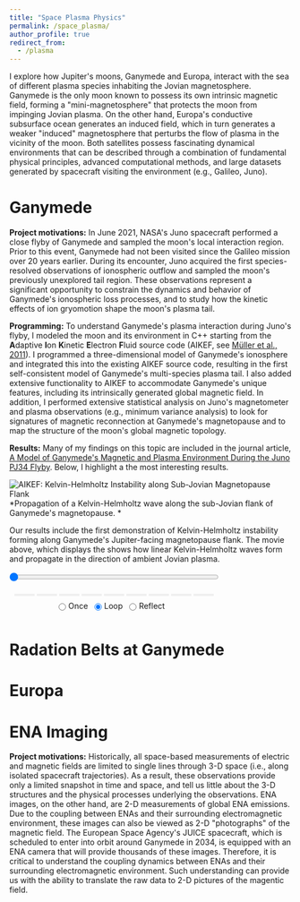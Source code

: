 ```yaml
---
title: "Space Plasma Physics"
permalink: /space_plasma/
author_profile: true
redirect_from:
  - /plasma
---
```


I explore how Jupiter's moons, Ganymede and Europa, interact with the sea of different plasma species inhabiting the Jovian magnetosphere. Ganymede is the only moon known to possess its own intrinsic magnetic field, forming a "mini-magnetosphere" that protects the moon from impinging Jovian plasma. On the other hand, Europa's conductive subsurface ocean generates an induced field, which in turn generates a weaker "induced" magnetosphere that perturbs the flow of plasma in the vicinity of the moon. Both satellites possess fascinating dynamical environments that can be described through a combination of fundamental physical principles, advanced computational methods, and large datasets generated by spacecraft visiting the environment (e.g., Galileo, Juno).

Ganymede
======
**Project motivations:** In June 2021, NASA's Juno spacecraft performed a close flyby of Ganymede and sampled the moon's local interaction region. Prior to this event, Ganymede had not been visited since the Galileo mission over 20 years earlier. During its encounter, Juno acquired the first species-resolved observations of ionospheric outflow and sampled the moon's previously unexplored tail region. These observations represent a significant opportunity to constrain the dynamics and behavior of Ganymede's ionospheric loss processes, and to study how the kinetic effects of ion gryomotion shape the moon's plasma tail.

**Programming:** To understand Ganymede's plasma interaction during Juno's flyby, I modeled the moon and its environment in C++ starting from the **A**daptive **I**on **K**inetic **E**lectron **F**luid source code (AIKEF, see [Müller et al., 2011](https://www.sciencedirect.com/science/article/pii/S0010465510005266)). I programmed a three-dimensional model of Ganymede's ionosphere and integrated this into the existing AIKEF source code, resulting in the first self-consistent model of Ganymede's multi-species plasma tail. I also added extensive functionality to AIKEF to accommodate Ganymede's unique features, including its intrinsically generated global magnetic field. In addition, I performed extensive statistical analysis on Juno's magnetometer and plasma observations (e.g., minimum variance analysis) to look for signatures of magnetic reconnection at Ganymede's magnetopause and to map the structure of the moon's global magnetic topology.

**Results:** Many of my findings on this topic are included in the journal article, [A Model of Ganymede's Magnetic and Plasma Environment During the Juno PJ34 Flyby](https://agupubs.onlinelibrary.wiley.com/doi/full/10.1029/2023JA032113). Below, I highlight a the most interesting results. 

![AIKEF: Kelvin-Helmholtz Instability along Sub-Jovian Magnetopause Flank](/images/example.jpg)
*Propagation of a Kelvin-Helmholtz wave along the sub-Jovian flank of Ganymede's magnetopause. *

Our results include the first demonstration of Kelvin-Helmholtz instability forming along Ganymede's Jupiter-facing magnetopause flank. The movie above, which displays the  shows how linear Kelvin-Helmholtz waves form and propagate in the direction of ambient Jovian plasma. 

<link rel="stylesheet"
href="https://maxcdn.bootstrapcdn.com/font-awesome/4.4.0/css/font-awesome.min.css">

<style>
.animation {
    display: inline-block;
    text-align: center;
}
input[type=range].anim-slider {
    width: 374px;
    margin-left: auto;
    margin-right: auto;
}
.anim-buttons {
    margin: 8px 0px;
}
.anim-buttons button {
    padding: 0;
    width: 36px;
}
.anim-state label {
    margin-right: 8px;
}
.anim-state input {
    margin: 0;
    vertical-align: middle;
}
</style>

<div class="animation">
  <img id="_anim_imgfa36777bc3a2452f97f38f5050d9f389">
  <div class="anim-controls">
    <input id="_anim_sliderfa36777bc3a2452f97f38f5050d9f389" type="range" class="anim-slider"
           name="points" min="0" max="1" step="1" value="0"
           oninput="animfa36777bc3a2452f97f38f5050d9f389.set_frame(parseInt(this.value));">
    <div class="anim-buttons">
      <button title="Decrease speed" aria-label="Decrease speed" onclick="animfa36777bc3a2452f97f38f5050d9f389.slower()">
          <i class="fa fa-minus"></i></button>
      <button title="First frame" aria-label="First frame" onclick="animfa36777bc3a2452f97f38f5050d9f389.first_frame()">
        <i class="fa fa-fast-backward"></i></button>
      <button title="Previous frame" aria-label="Previous frame" onclick="animfa36777bc3a2452f97f38f5050d9f389.previous_frame()">
          <i class="fa fa-step-backward"></i></button>
      <button title="Play backwards" aria-label="Play backwards" onclick="animfa36777bc3a2452f97f38f5050d9f389.reverse_animation()">
          <i class="fa fa-play fa-flip-horizontal"></i></button>
      <button title="Pause" aria-label="Pause" onclick="animfa36777bc3a2452f97f38f5050d9f389.pause_animation()">
          <i class="fa fa-pause"></i></button>
      <button title="Play" aria-label="Play" onclick="animfa36777bc3a2452f97f38f5050d9f389.play_animation()">
          <i class="fa fa-play"></i></button>
      <button title="Next frame" aria-label="Next frame" onclick="animfa36777bc3a2452f97f38f5050d9f389.next_frame()">
          <i class="fa fa-step-forward"></i></button>
      <button title="Last frame" aria-label="Last frame" onclick="animfa36777bc3a2452f97f38f5050d9f389.last_frame()">
          <i class="fa fa-fast-forward"></i></button>
      <button title="Increase speed" aria-label="Increase speed" onclick="animfa36777bc3a2452f97f38f5050d9f389.faster()">
          <i class="fa fa-plus"></i></button>
    </div>
    <form title="Repetition mode" aria-label="Repetition mode" action="#n" name="_anim_loop_selectfa36777bc3a2452f97f38f5050d9f389"
          class="anim-state">
      <input type="radio" name="state" value="once" id="_anim_radio1_fa36777bc3a2452f97f38f5050d9f389"
             >
      <label for="_anim_radio1_fa36777bc3a2452f97f38f5050d9f389">Once</label>
      <input type="radio" name="state" value="loop" id="_anim_radio2_fa36777bc3a2452f97f38f5050d9f389"
             checked>
      <label for="_anim_radio2_fa36777bc3a2452f97f38f5050d9f389">Loop</label>
      <input type="radio" name="state" value="reflect" id="_anim_radio3_fa36777bc3a2452f97f38f5050d9f389"
             >
      <label for="_anim_radio3_fa36777bc3a2452f97f38f5050d9f389">Reflect</label>
    </form>
  </div>
</div>

<script language="javascript">
  function isInternetExplorer() {
    ua = navigator.userAgent;
    /* MSIE used to detect old browsers and Trident used to newer ones*/
    return ua.indexOf("MSIE ") > -1 || ua.indexOf("Trident/") > -1;
  }

  /* Define the Animation class */
  function Animation(frames, img_id, slider_id, interval, loop_select_id){
    this.img_id = img_id;
    this.slider_id = slider_id;
    this.loop_select_id = loop_select_id;
    this.interval = interval;
    this.current_frame = 0;
    this.direction = 0;
    this.timer = null;
    this.frames = new Array(frames.length);

    for (var i=0; i<frames.length; i++)
    {
     this.frames[i] = new Image();
     this.frames[i].src = frames[i];
    }
    var slider = document.getElementById(this.slider_id);
    slider.max = this.frames.length - 1;
    if (isInternetExplorer()) {
        // switch from oninput to onchange because IE <= 11 does not conform
        // with W3C specification. It ignores oninput and onchange behaves
        // like oninput. In contrast, Microsoft Edge behaves correctly.
        slider.setAttribute('onchange', slider.getAttribute('oninput'));
        slider.setAttribute('oninput', null);
    }
    this.set_frame(this.current_frame);
  }

  Animation.prototype.get_loop_state = function(){
    var button_group = document[this.loop_select_id].state;
    for (var i = 0; i < button_group.length; i++) {
        var button = button_group[i];
        if (button.checked) {
            return button.value;
        }
    }
    return undefined;
  }

  Animation.prototype.set_frame = function(frame){
    this.current_frame = frame;
    document.getElementById(this.img_id).src =
            this.frames[this.current_frame].src;
    document.getElementById(this.slider_id).value = this.current_frame;
  }

  Animation.prototype.next_frame = function()
  {
    this.set_frame(Math.min(this.frames.length - 1, this.current_frame + 1));
  }

  Animation.prototype.previous_frame = function()
  {
    this.set_frame(Math.max(0, this.current_frame - 1));
  }

  Animation.prototype.first_frame = function()
  {
    this.set_frame(0);
  }

  Animation.prototype.last_frame = function()
  {
    this.set_frame(this.frames.length - 1);
  }

  Animation.prototype.slower = function()
  {
    this.interval /= 0.7;
    if(this.direction > 0){this.play_animation();}
    else if(this.direction < 0){this.reverse_animation();}
  }

  Animation.prototype.faster = function()
  {
    this.interval *= 0.7;
    if(this.direction > 0){this.play_animation();}
    else if(this.direction < 0){this.reverse_animation();}
  }

  Animation.prototype.anim_step_forward = function()
  {
    this.current_frame += 1;
    if(this.current_frame < this.frames.length){
      this.set_frame(this.current_frame);
    }else{
      var loop_state = this.get_loop_state();
      if(loop_state == "loop"){
        this.first_frame();
      }else if(loop_state == "reflect"){
        this.last_frame();
        this.reverse_animation();
      }else{
        this.pause_animation();
        this.last_frame();
      }
    }
  }

  Animation.prototype.anim_step_reverse = function()
  {
    this.current_frame -= 1;
    if(this.current_frame >= 0){
      this.set_frame(this.current_frame);
    }else{
      var loop_state = this.get_loop_state();
      if(loop_state == "loop"){
        this.last_frame();
      }else if(loop_state == "reflect"){
        this.first_frame();
        this.play_animation();
      }else{
        this.pause_animation();
        this.first_frame();
      }
    }
  }

  Animation.prototype.pause_animation = function()
  {
    this.direction = 0;
    if (this.timer){
      clearInterval(this.timer);
      this.timer = null;
    }
  }

  Animation.prototype.play_animation = function()
  {
    this.pause_animation();
    this.direction = 1;
    var t = this;
    if (!this.timer) this.timer = setInterval(function() {
        t.anim_step_forward();
    }, this.interval);
  }

  Animation.prototype.reverse_animation = function()
  {
    this.pause_animation();
    this.direction = -1;
    var t = this;
    if (!this.timer) this.timer = setInterval(function() {
        t.anim_step_reverse();
    }, this.interval);
  }
</script>

<script language="javascript">
  /* Instantiate the Animation class. */
  /* The IDs given should match those used in the template above. */
  (function() {
    var img_id = "_anim_imgfa36777bc3a2452f97f38f5050d9f389";
    var slider_id = "_anim_sliderfa36777bc3a2452f97f38f5050d9f389";
    var loop_select_id = "_anim_loop_selectfa36777bc3a2452f97f38f5050d9f389";
    var frames = new Array(103);
    
  for (var i=0; i<103; i++){
    frames[i] = "s0_rho_Z_cross-section_frames/frame" + ("0000000" + i).slice(-7) +
                ".png";
  }


    /* set a timeout to make sure all the above elements are created before
       the object is initialized. */
    setTimeout(function() {
        animfa36777bc3a2452f97f38f5050d9f389 = new Animation(frames, img_id, slider_id, 200.0,
                                 loop_select_id);
    }, 0);
  })()
</script>

Radation Belts at Ganymede
======


Europa
======



ENA Imaging
======
**Project motivations:** Historically, all space-based measurements of electric and magnetic fields are limited to single lines through 3-D space (i.e., along isolated spacecraft trajectories). As a result, these observations provide only a limited snapshot in time and space, and tell us little about the 3-D structures and the physical processes underlying the observations. ENA images, on the other hand, are 2-D measurements of global ENA emissions. Due to the coupling between ENAs and their surrounding electromagnetic environment, these images can also be viewed as 2-D "photographs" of the magnetic field. The European Space Agency's JUICE spacecraft, which is scheduled to enter into orbit around Ganymede in 2034, is equipped with an ENA camera that will provide thousands of these images. Therefore, it is critical to understand the coupling dynamics between ENAs and their surrounding electromagnetic environment. Such understanding can provide us with the ability to translate the raw data to 2-D pictures of the magentic field.



